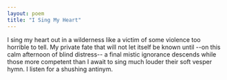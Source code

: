 ```yaml
---
layout: poem
title: "I Sing My Heart"
---
```


I sing my heart out in a wilderness
like a victim of some violence
too horrible to tell.  My private fate
that will not let itself be known until
--on this calm afternoon of blind distress--
a final mistic ignorance descends
while those more competent than I await
to sing much louder their soft vesper hymn.
I listen for a shushing antinym.
